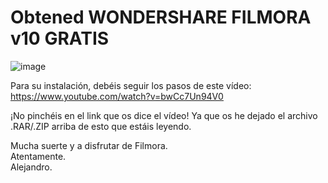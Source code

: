 # Obtened WONDERSHARE FILMORA v10 **GRATIS**

![image](https://user-images.githubusercontent.com/124466958/228645629-55ba0a1c-7197-4907-97d2-309ef806982b.png)

Para su instalación, debéis seguir los pasos de este vídeo: https://www.youtube.com/watch?v=bwCc7Un94V0

¡No pinchéis en el link que os dice el vídeo! Ya que os he dejado el archivo .RAR/.ZIP arriba de esto que estáis leyendo.

Mucha suerte y a disfrutar de Filmora.  
Atentamente.  
Alejandro.
